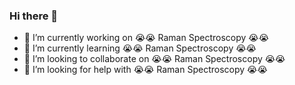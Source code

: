 ### Hi there 👋

- 🔭 I’m currently working on 😭😭 Raman Spectroscopy 😭😭
- 🌱 I’m currently learning 😭😭 Raman Spectroscopy 😭😭
- 👯 I’m looking to collaborate on 😭😭 Raman Spectroscopy 😭😭
- 🤔 I’m looking for help with 😭😭 Raman Spectroscopy 😭😭

<!--
**akraradets/akraradets** is a ✨ _special_ ✨ repository because its `README.md` (this file) appears on your GitHub profile.

Here are some ideas to get you started:

- 🔭 I’m currently working on ...
- 🌱 I’m currently learning ...
- 👯 I’m looking to collaborate on ...
- 🤔 I’m looking for help with ...
- 💬 Ask me about ...
- 📫 How to reach me: ...
- 😄 Pronouns: ...
- ⚡ Fun fact: ...
-->
